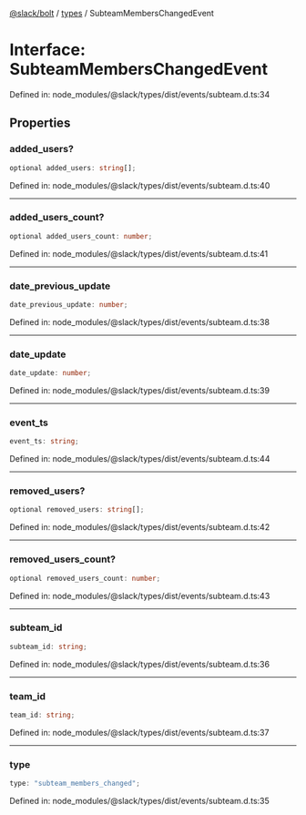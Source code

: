 [@slack/bolt](../../../../index.md) / [types](../index.md) / SubteamMembersChangedEvent

# Interface: SubteamMembersChangedEvent

Defined in: node\_modules/@slack/types/dist/events/subteam.d.ts:34

## Properties

### added\_users?

```ts
optional added_users: string[];
```

Defined in: node\_modules/@slack/types/dist/events/subteam.d.ts:40

***

### added\_users\_count?

```ts
optional added_users_count: number;
```

Defined in: node\_modules/@slack/types/dist/events/subteam.d.ts:41

***

### date\_previous\_update

```ts
date_previous_update: number;
```

Defined in: node\_modules/@slack/types/dist/events/subteam.d.ts:38

***

### date\_update

```ts
date_update: number;
```

Defined in: node\_modules/@slack/types/dist/events/subteam.d.ts:39

***

### event\_ts

```ts
event_ts: string;
```

Defined in: node\_modules/@slack/types/dist/events/subteam.d.ts:44

***

### removed\_users?

```ts
optional removed_users: string[];
```

Defined in: node\_modules/@slack/types/dist/events/subteam.d.ts:42

***

### removed\_users\_count?

```ts
optional removed_users_count: number;
```

Defined in: node\_modules/@slack/types/dist/events/subteam.d.ts:43

***

### subteam\_id

```ts
subteam_id: string;
```

Defined in: node\_modules/@slack/types/dist/events/subteam.d.ts:36

***

### team\_id

```ts
team_id: string;
```

Defined in: node\_modules/@slack/types/dist/events/subteam.d.ts:37

***

### type

```ts
type: "subteam_members_changed";
```

Defined in: node\_modules/@slack/types/dist/events/subteam.d.ts:35
